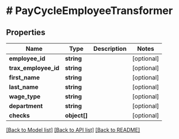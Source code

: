 # # PayCycleEmployeeTransformer

## Properties

Name | Type | Description | Notes
------------ | ------------- | ------------- | -------------
**employee_id** | **string** |  | [optional]
**trax_employee_id** | **string** |  | [optional]
**first_name** | **string** |  | [optional]
**last_name** | **string** |  | [optional]
**wage_type** | **string** |  | [optional]
**department** | **string** |  | [optional]
**checks** | **object[]** |  | [optional]

[[Back to Model list]](../../README.md#models) [[Back to API list]](../../README.md#endpoints) [[Back to README]](../../README.md)
